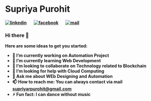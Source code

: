 <h1><b> Supriya Purohit <b></h1>

[![linkedin](https://github.com/arpit-dwivedi/arpit-dwivedi.github.io/blob/master/assets/img/Webp.net-resizeimage.png)](https://www.linkedin.com/in/supriyarakeshpurohit/)&nbsp;&nbsp;&nbsp;&nbsp;&nbsp;&nbsp;&nbsp;[![facebook](facebook-favicon.ico
)](https://www.facebook.com/supriya.purohit.180/)&nbsp;&nbsp;&nbsp;&nbsp;&nbsp;&nbsp;&nbsp;[![mail](https://github.com/arpit-dwivedi/arpit-dwivedi/blob/master/m1.png)](mailto:supriyarpurohit@gmail.com)
### Hi there 👋



Here are some ideas to get you started:

- 🔭 I’m currently working on Automation Project
- 🌱 I’m currently learning Web Development
- 👯 I’m looking to collaborate on Technology related to Blockchain
- 🤔 I’m looking for help with Cloud Computing
- 💬 Ask me about WEb Designing and Automation
- 📫 How to reach me: You can always contact via mail supriyarpurohit@gmail.com
- ⚡ Fun fact: I can dance without music

